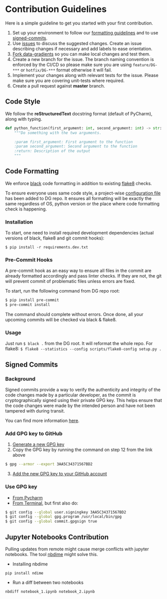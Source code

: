# Contribution Guidelines

Here is a simple guideline to get you started with your first contribution.
1. Set up your environment to follow our [formatting guidelines](#code-formatting) and to use [signed-commits](#signed-commits).
2. Use [issues](https://github.com/Deci-AI/data-gradients/issues) to discuss the suggested changes. Create an issue describing changes if necessary and add labels to ease orientation.
3. [Fork data-gradients](https://help.github.com/articles/fork-a-repo/) so you can make local changes and test them.
4. Create a new branch for the issue. The branch naming convention is enforced by the CI/CD so please make sure you are using `feature/DG-***` or `hotfix/DG-***` format otherwise it will fail.
5. Implement your changes along with relevant tests for the issue. Please make sure you are covering unit-tests where required.
6. Create a pull request against **master** branch.



## Code Style

We follow the **reStructuredText** docstring format (default of PyCharm), along with typing.
```python
def python_function(first_argument: int, second_argument: int) -> str:
    """Do something with the two arguments.

    :param first_argument: First argument to the function
    :param second_argument: Second argument to the function
    :return: Description of the output
    """
```




## Code Formatting

We enforce [black](https://github.com/psf/black) code formatting in addition to existing [flake8](https://flake8.pycqa.org/en/latest/user/index.html) checks. 

To ensure everyone uses same code style, a project-wise [configuration file](https://github.com/Deci-AI/data-gradients/blob/master/pyproject.toml) has been added to DG repo. It ensures all formatting will be exactly the same regardless of OS, python version or the place where code formatting check is happening. 

### Installation

To start, one need to install required development dependencies (actual versions of black, flake8 and git commit hooks):

`$ pip install -r requirements.dev.txt`

### Pre-Commit Hooks

A pre-commit hook as an easy way to ensure all files in the commit are already formatted accordingly and pass linter checks. If they are not, the git will prevent commit of problematic files unless errors are fixed.

To start, run the following command from DG repo root:
```bash
$ pip install pre-commit
$ pre-commit install
```

The command should complete without errors. Once done, all your upcoming commits will be checked via black & flake8. 

### Usage

Just run ```$ black .``` from the DG root. It will reformat the whole repo.
For flake8: ```$ flake8 --statistics --config scripts/flake8-config setup.py .``` 


## Signed Commits

### Background

Signed commits provide a way to verify the authenticity and integrity of the code changes made by a particular developer, as the commit is cryptographically signed using their private GPG key. This helps ensure that the code changes were made by the intended person and have not been tampered with during transit.

You can find more information [here](https://withblue.ink/2020/05/17/how-and-why-to-sign-git-commits.html).

### Add GPG key to GitHub

1. [Generate a new GPG key](https://docs.github.com/en/authentication/managing-commit-signature-verification/generating-a-new-gpg-key) 
2. Copy the GPG key by running the command on step 12 from the link above
    
```bash
$ gpg --armor --export 3AA5C34371567BD2
```
    
3. [Add the new GPG key to your GitHub account](https://docs.github.com/en/authentication/managing-commit-signature-verification/adding-a-new-gpg-key-to-your-github-account)

### Use GPG key

- [From Pycharm](https://www.jetbrains.com/help/pycharm/set-up-GPG-commit-signing.html#enable-commit-signing)
- [From Terminal](https://docs.github.com/en/authentication/managing-commit-signature-verification/signing-commits), but first also do:
    
```bash
$ git config --global user.signingkey 3AA5C34371567BD2
$ git config --global gpg.program /usr/local/bin/gpg
$ git config --global commit.gpgsign true
```


## Jupyter Notebooks Contribution

Pulling updates from remote might cause merge conflicts with jupyter notebooks. The tool [nbdime](https://nbdime.readthedocs.io/en/latest/) might solve this.
* Installing nbdime
```
pip install ndime
```
* Run a diff between two notebooks
```
nbdiff notebook_1.ipynb notebook_2.ipynb
```
